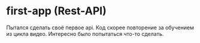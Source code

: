 # first-app (Rest-API)

Пытался сделать своё первое api. Код скорее повторение за обучением из цикла видео. Интересно было попытаться что-то сделать.
